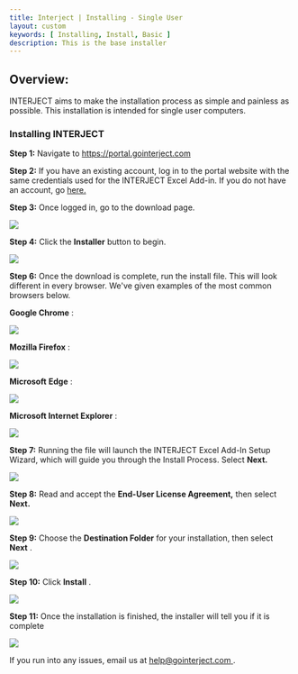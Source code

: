 ```yaml
---
title: Interject | Installing - Single User
layout: custom
keywords: [ Installing, Install, Basic ]
description: This is the base installer
---
```


##  **Overview:**

INTERJECT aims to make the installation process as simple and painless as possible. This installation is intended for single user computers. 

###  Installing INTERJECT 

**Step 1:** Navigate to  [ https://portal.gointerject.com ](https://portal.gointerject.com/login.html)

**Step 2:** If you have an existing account, log in to the portal website with the same credentials used for the INTERJECT Excel Add-in. If you do not have an account, go [ here. ](https://portal.gointerject.com/invite.html?mode=create)

**Step 3:** Once logged in, go to the download page. 

![](images/SingleUser/02.jpg)

  


**Step 4:** Click the **Installer** button to begin. 

![](images/SingleUser/03.jpg)

  


**Step 6:** Once the download is complete, run the install file. This will look different in every browser. We've given examples of the most common browsers below. 

**Google Chrome** : 

![](images/SingleUser/04.jpg)

  


**Mozilla Firefox** : 

![](images/SingleUser/06.jpg)

  


**Microsoft** **Edge** : 

![](images/SingleUser/07.jpg)

  


**Microsoft Internet Explorer** : 

![](images/SingleUser/08.jpg)

  


**Step 7:** Running the file will launch the INTERJECT Excel Add-In Setup Wizard, which will guide you through the Install Process. Select **Next.**

![](images/SingleUser/09.jpg)

  


**Step 8:** Read and accept the **End-User License Agreement,** then select **Next.**

![](images/SingleUser/10.jpg)

  


**Step 9:** Choose the **Destination Folder** for your installation, then select **Next** . 

![](images/SingleUser/11.jpg)

  


**Step 10:** Click **Install** . 

![](images/SingleUser/12.jpg)

  


**Step 11:** Once the installation is finished, the installer will tell you if it is complete 

![](images/SingleUser/13.jpg)

  


If you run into any issues, email us at [ help@gointerject.com ](mailto:help@gointerject.com) . 
